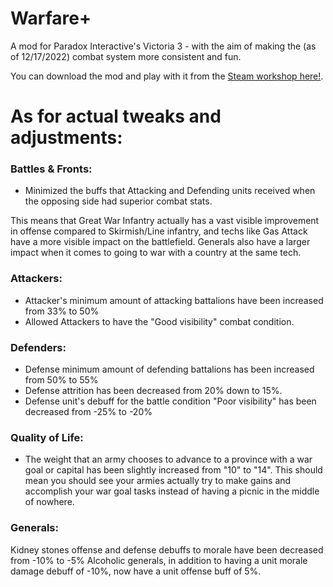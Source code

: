 # Warfare+
A mod for Paradox Interactive's Victoria 3 - with the aim of making the (as of 12/17/2022) combat system more consistent and fun.

You can download the mod and play with it from the [Steam workshop here!](https://steamcommunity.com/sharedfiles/filedetails/?id=2902726598).

# As for actual tweaks and adjustments:

### Battles & Fronts:
- Minimized the buffs that Attacking and Defending units received when the opposing side had superior combat stats.

This means that Great War Infantry actually has a vast visible improvement in offense compared to Skirmish/Line infantry, and techs like Gas Attack have a more visible impact on the battlefield. Generals also have a larger impact when it comes to going to war with a country at the same tech.

### Attackers:
- Attacker's minimum amount of attacking battalions have been increased from 33% to 50%
- Allowed Attackers to have the "Good visibility" combat condition.

### Defenders:
- Defense minimum amount of defending battalions has been increased from 50% to 55%
- Defense attrition has been decreased from 20% down to 15%.
- Defense unit's debuff for the battle condition "Poor visibility" has been decreased from -25% to -20%

### Quality of Life:
- The weight that an army chooses to advance to a province with a war goal or capital has been slightly increased from "10" to "14". This should mean you should see your armies actually try to make gains and accomplish your war goal tasks instead of having a picnic in the middle of nowhere.

### Generals:
Kidney stones offense and defense debuffs to morale have been decreased from -10% to -5%
Alcoholic generals, in addition to having a unit morale damage debuff of -10%, now have a unit offense buff of 5%.
